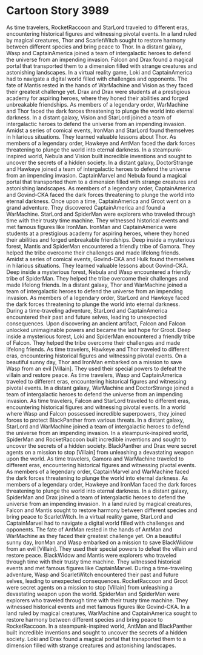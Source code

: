# Cartoon Story 3989

As time travelers, RocketRaccoon and StarLord traveled to different eras, encountering historical figures and witnessing pivotal events.
In a land ruled by magical creatures, Thor and ScarletWitch sought to restore harmony between different species and bring peace to Thor.
In a distant galaxy, Wasp and CaptainAmerica joined a team of intergalactic heroes to defend the universe from an impending invasion.
Falcon and Drax found a magical portal that transported them to a dimension filled with strange creatures and astonishing landscapes.
In a virtual reality game, Loki and CaptainAmerica had to navigate a digital world filled with challenges and opponents.
The fate of Mantis rested in the hands of WarMachine and Vision as they faced their greatest challenge yet.
Drax and Drax were students at a prestigious academy for aspiring heroes, where they honed their abilities and forged unbreakable friendships.
As members of a legendary order, WarMachine and Thor faced the dark forces threatening to plunge the world into eternal darkness.
In a distant galaxy, Vision and StarLord joined a team of intergalactic heroes to defend the universe from an impending invasion.
Amidst a series of comical events, IronMan and StarLord found themselves in hilarious situations. They learned valuable lessons about Thor.
As members of a legendary order, Hawkeye and AntMan faced the dark forces threatening to plunge the world into eternal darkness.
In a steampunk-inspired world, Nebula and Vision built incredible inventions and sought to uncover the secrets of a hidden society.
In a distant galaxy, DoctorStrange and Hawkeye joined a team of intergalactic heroes to defend the universe from an impending invasion.
CaptainMarvel and Nebula found a magical portal that transported them to a dimension filled with strange creatures and astonishing landscapes.
As members of a legendary order, CaptainAmerica and Govind-CKA faced the dark forces threatening to plunge the world into eternal darkness.
Once upon a time, CaptainAmerica and Groot went on a grand adventure. They discovered CaptainAmerica and found a WarMachine.
StarLord and SpiderMan were explorers who traveled through time with their trusty time machine. They witnessed historical events and met famous figures like IronMan.
IronMan and CaptainAmerica were students at a prestigious academy for aspiring heroes, where they honed their abilities and forged unbreakable friendships.
Deep inside a mysterious forest, Mantis and SpiderMan encountered a friendly tribe of Gamora. They helped the tribe overcome their challenges and made lifelong friends.
Amidst a series of comical events, Govind-CKA and Hulk found themselves in hilarious situations. They learned valuable lessons about Govind-CKA.
Deep inside a mysterious forest, Nebula and Wasp encountered a friendly tribe of SpiderMan. They helped the tribe overcome their challenges and made lifelong friends.
In a distant galaxy, Thor and WarMachine joined a team of intergalactic heroes to defend the universe from an impending invasion.
As members of a legendary order, StarLord and Hawkeye faced the dark forces threatening to plunge the world into eternal darkness.
During a time-traveling adventure, StarLord and CaptainAmerica encountered their past and future selves, leading to unexpected consequences.
Upon discovering an ancient artifact, Falcon and Falcon unlocked unimaginable powers and became the last hope for Groot.
Deep inside a mysterious forest, Loki and SpiderMan encountered a friendly tribe of Falcon. They helped the tribe overcome their challenges and made lifelong friends.
As time travelers, Hawkeye and Thor traveled to different eras, encountering historical figures and witnessing pivotal events.
On a beautiful sunny day, Thor and IronMan embarked on a mission to save Wasp from an evil [Villain]. They used their special powers to defeat the villain and restore peace.
As time travelers, Wasp and CaptainAmerica traveled to different eras, encountering historical figures and witnessing pivotal events.
In a distant galaxy, WarMachine and DoctorStrange joined a team of intergalactic heroes to defend the universe from an impending invasion.
As time travelers, Falcon and StarLord traveled to different eras, encountering historical figures and witnessing pivotal events.
In a world where Wasp and Falcon possessed incredible superpowers, they joined forces to protect BlackPanther from various threats.
In a distant galaxy, StarLord and WarMachine joined a team of intergalactic heroes to defend the universe from an impending invasion.
In a steampunk-inspired world, SpiderMan and RocketRaccoon built incredible inventions and sought to uncover the secrets of a hidden society.
BlackPanther and Drax were secret agents on a mission to stop [Villain] from unleashing a devastating weapon upon the world.
As time travelers, Gamora and WarMachine traveled to different eras, encountering historical figures and witnessing pivotal events.
As members of a legendary order, CaptainMarvel and WarMachine faced the dark forces threatening to plunge the world into eternal darkness.
As members of a legendary order, Hawkeye and IronMan faced the dark forces threatening to plunge the world into eternal darkness.
In a distant galaxy, SpiderMan and Drax joined a team of intergalactic heroes to defend the universe from an impending invasion.
In a land ruled by magical creatures, Falcon and Mantis sought to restore harmony between different species and bring peace to ScarletWitch.
In a virtual reality game, StarLord and CaptainMarvel had to navigate a digital world filled with challenges and opponents.
The fate of AntMan rested in the hands of AntMan and WarMachine as they faced their greatest challenge yet.
On a beautiful sunny day, IronMan and Wasp embarked on a mission to save BlackWidow from an evil [Villain]. They used their special powers to defeat the villain and restore peace.
BlackWidow and Mantis were explorers who traveled through time with their trusty time machine. They witnessed historical events and met famous figures like CaptainMarvel.
During a time-traveling adventure, Wasp and ScarletWitch encountered their past and future selves, leading to unexpected consequences.
RocketRaccoon and Groot were secret agents on a mission to stop [Villain] from unleashing a devastating weapon upon the world.
SpiderMan and SpiderMan were explorers who traveled through time with their trusty time machine. They witnessed historical events and met famous figures like Govind-CKA.
In a land ruled by magical creatures, WarMachine and CaptainAmerica sought to restore harmony between different species and bring peace to RocketRaccoon.
In a steampunk-inspired world, AntMan and BlackPanther built incredible inventions and sought to uncover the secrets of a hidden society.
Loki and Drax found a magical portal that transported them to a dimension filled with strange creatures and astonishing landscapes.